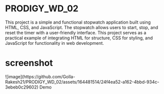 # PRODIGY_WD_02
This project is a simple and functional stopwatch application built using HTML, CSS, and JavaScript. The stopwatch allows users to start, stop, and reset the timer with a user-friendly interface. This project serves as a practical example of integrating HTML for structure, CSS for styling, and JavaScript for functionality in web development.
<h1>screenshot</h1>
![image](https://github.com/Golla-Rakesh21/PRODIGY_WD_02/assets/164481514/24f4ea52-a162-4bbd-934c-3ebeb0c29602)
<a href="https://golla-rakesh21.github.io/PRODIGY_WD_02/" style="text-decoration:none">Demo</a>
